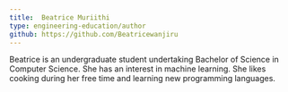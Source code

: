 ```yaml
---
title:  Beatrice Muriithi
type: engineering-education/author
github: https://github.com/Beatricewanjiru
---
```

Beatrice is an undergraduate student undertaking Bachelor of Science in Computer Science. She has an interest in machine learning. She likes cooking during her free time and learning new programming languages.


